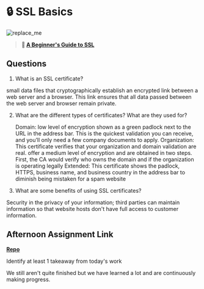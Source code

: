 # 🔒 SSL Basics

![replace_me](https://codeworks.blob.core.windows.net/public/assets/img/illustrations/placeholder.svg)

> **📖 [A Beginner's Guide to SSL](https://codeworksacademy.com/fs-student-guide/resources/wk8-9/07-SSL)**

## Questions

1. What is an SSL certificate?

 small data files that cryptographically establish an encrypted link between a web server and a browser. This link ensures that all data passed between the web server and browser remain private.

2. What are the different types of certificates? What are they used for?

    Domain: low level of encryption shown as a green padlock next to the URL in the address bar. This is the quickest validation you can receive, and you’ll only need a few company documents to apply.
    Organization: This certificate verifies that your organization and domain validation are real. offer a medium level of encryption and are obtained in two steps. First, the CA would verify who owns the domain and if the organization is operating legally
    Extended: This certificate shows the padlock, HTTPS, business name, and business country in the address bar to diminish being mistaken for a spam website

3. What are some benefits of using SSL certificates?

Security in the privacy of your information; third parties can maintain information so that website hosts don't have full access to customer information. 

## Afternoon Assignment Link

**[Repo](https://github.com/KarinnaGorrono/DaVinki)**

Identify at least 1 takeaway from today's work

We still aren't quite finished but we have learned a lot and are continuously making progress.
